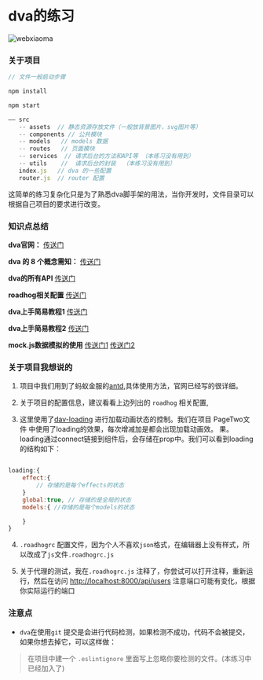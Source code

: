 # dva的练习

![webxiaoma](https://webxiaoma.github.io/other/manong.jpg)


### 关于项目

```javascript
// 文件一般启动步骤

npm install

npm start
```

```javascript
—— src
   -- assets  // 静态资源存放文件（一般放背景图片，svg图片等）
   -- components // 公共模块
   -- models   // models 数据
   -- routes   // 页面模块
   -- services  // 请求后台的方法和API等 （本练习没有用到）
   -- utils    //  请求后台的封装  （本练习没有用到）
   index.js   // dva 的一些配置
   router.js  // router 配置

```

这简单的练习复杂化只是为了熟悉dva脚手架的用法，当你开发时，文件目录可以根据自己项目的要求进行改变。


### 知识点总结

 **dva官网：** [传送门](https://github.com/dvajs/dva/blob/master/README_zh-CN.md)

 **dva 的 8 个概念需知：** [传送门](https://github.com/dvajs/dva/blob/master/docs/Concepts_zh-CN.md)

 **dva的所有API** [传送门](https://github.com/dvajs/dva/blob/master/docs/API_zh-CN.md)

 **roadhog相关配置** [传送门](https://github.com/sorrycc/roadhog)

 **dva上手简易教程1** [传送门](https://zhuanlan.zhihu.com/p/24488764)

 **dva上手简易教程2** [传送门](https://github.com/dvajs/dva-docs/blob/master/v1/zh-cn/getting-started.md)

 
 **mock.js数据模拟的使用** [传送门1](https://github.com/nuysoft/Mock/wiki/Getting-Started)  [传送门2](http://mockjs.com/)
 
### 关于项目我想说的

1. 项目中我们用到了蚂蚁金服的[antd](https://ant.design/docs/react/getting-started-cn),具体使用方法，官网已经写的很详细。

2. 关于项目的配置信息，建议看看上边列出的 `roadhog` 相关配置, 

3. 这里使用了[dav-loading](https://github.com/dvajs/dva/tree/master/packages/dva-loading) 进行加载动画状态的控制。我们在项目  PageTwo文件 中使用了loading的效果，每次增减加是都会出现加载动画效。
果。loading通过connect链接到组件后，会存储在prop中。我们可以看到loading的结构如下：

```javascript

loading:{
    effect:{
        // 存储的是每个effects的状态
    }
    global:true, // 存储的是全局的状态
    models:{ //存储的是每个models的状态

    }
}
```

4. `.roadhogrc` 配置文件，因为个人不喜欢`json`格式，在编辑器上没有样式，所以改成了`js`文件`.roadhogrc.js`

5. 关于代理的测试，我在`.roadhogrc.js` 注释了，你尝试可以打开注释，重新运行，然后在访问 [http://localhost:8000/api/users](http://localhost:8000/api/users) 注意端口可能有变化，根据你实际运行的端口





### 注意点

- `dva`在使用`git` 提交是会进行代码检测，如果检测不成功，代码不会被提交，如果你想去掉它，可以这样做：

>在项目中建一个 `.eslintignore` 里面写上忽略你要检测的文件。(本练习中已经加入了)